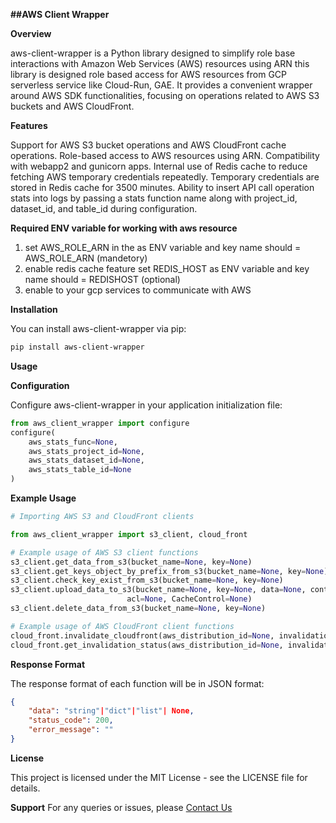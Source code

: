 **##AWS Client Wrapper**

**Overview**

aws-client-wrapper is a Python library designed to simplify  role base interactions with Amazon Web Services (AWS) resources using ARN this library is designed role based access for AWS resources from GCP serverless service like Cloud-Run, GAE. It provides a convenient wrapper around AWS SDK functionalities, focusing on operations related to AWS S3 buckets and AWS CloudFront.


**Features**

Support for AWS S3 bucket operations and AWS CloudFront cache operations.
Role-based access to AWS resources using ARN.
Compatibility with webapp2 and gunicorn apps.
Internal use of Redis cache to reduce fetching AWS temporary credentials repeatedly. Temporary credentials are stored in Redis cache for 3500 minutes.
Ability to insert API call operation stats into logs by passing a stats function name along with project_id, dataset_id, and table_id during configuration.

**Required ENV variable for working with aws resource**

1. set AWS_ROLE_ARN in the as ENV variable and key name should = AWS_ROLE_ARN (mandetory)
2. enable redis cache feature set REDIS_HOST as ENV variable and key name should = REDISHOST (optional)
3. enable to your gcp services to communicate with AWS



**Installation**

You can install aws-client-wrapper via pip:

```bash
pip install aws-client-wrapper
```

**Usage**

**Configuration**

Configure aws-client-wrapper in your application initialization file:

```python
from aws_client_wrapper import configure
configure(
    aws_stats_func=None, 
    aws_stats_project_id=None,
    aws_stats_dataset_id=None, 
    aws_stats_table_id=None
)
```
**Example Usage**

```python
# Importing AWS S3 and CloudFront clients

from aws_client_wrapper import s3_client, cloud_front

# Example usage of AWS S3 client functions
s3_client.get_data_from_s3(bucket_name=None, key=None)
s3_client.get_keys_object_by_prefix_from_s3(bucket_name=None, key=None)
s3_client.check_key_exist_from_s3(bucket_name=None, key=None)
s3_client.upload_data_to_s3(bucket_name=None, key=None, data=None, content_type=None,
                          acl=None, CacheControl=None)
s3_client.delete_data_from_s3(bucket_name=None, key=None)

# Example usage of AWS CloudFront client functions
cloud_front.invalidate_cloudfront(aws_distribution_id=None, invalidation_paths=None)
cloud_front.get_invalidation_status(aws_distribution_id=None, invalidation_id=None)
```
**Response Format**

The response format of each function will be in JSON format:

```json
{
    "data": "string"|"dict"|"list"| None,
    "status_code": 200,
    "error_message": ""
}
```
**License**

This project is licensed under the MIT License - see the LICENSE file for details.

**Support**
For any queries or issues, please [Contact Us](mailto:anilkumar.maurya@bluestacks.com)


